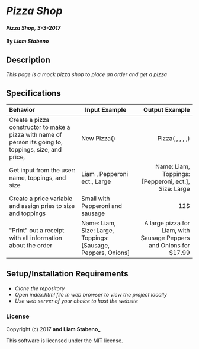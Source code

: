 # _Pizza Shop_

#### _Pizza Shop, 3-3-2017_

#### By _**Liam Stabeno**_

## Description
_This page is a mock pizza shop to place an order and get a pizza_


## Specifications

| Behavior |Input Example | Output Example |
|:-------------------------- | -----------------| -----------------:|
|  Create a pizza constructor to make a pizza with name of person its going to, toppings, size, and price,| New Pizza()| Pizza( ,  ,  ,   ,)|
|  Get input from the user: name, toppings, and size | Liam , Pepperoni ect., Large | Name:  Liam, Toppings: [Pepperoni, ect.], Size:  Large
|Create a price variable and assign pries to size and toppings |Small with Pepperoni and sausage | 12$|
|"Print" out a receipt with all information about the order| Name: Liam, Size: Large, Toppings: [Sausage, Peppers, Onions] | A large pizza for Liam, with Sausage Peppers and Onions for $17.99



## Setup/Installation Requirements

* _Clone the repository_
* _Open index.html file in web browser to view the project locally_
* _Use web server of your choice to host the website_

### License

Copyright (c) 2017 **and Liam Stabeno_**

This software is licensed under the MIT license.

